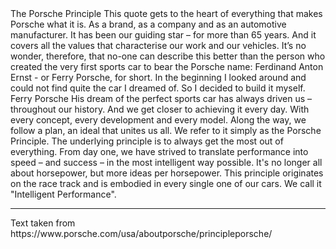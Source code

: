 <p-headline>
  The Porsche Principle
</p-headline>

<p-text class="spacing-mt-32">
  This quote gets to the heart of everything that makes Porsche what it is. As a brand, as a company and as an automotive manufacturer. It has been our guiding star – for more than 65 years. And it covers all the values that characterise our work and our vehicles. It’s no wonder, therefore, that no-one can describe this better than the person who created the very first sports car to bear the Porsche name: Ferdinand Anton Ernst - or Ferry Porsche, for short.
</p-text>

<p-text class="spacing-mt-16">
  In the beginning I looked around and could not find quite the car I dreamed of. So I decided to build it myself.
</p-text>

<p-text class="spacing-mt-16">
  Ferry Porsche
</p-text>

<p-text class="spacing-mt-16">
  His dream of the perfect sports car has always driven us – throughout our history. And we get closer to achieving it every day. With every concept, every development and every model. Along the way, we follow a plan, an ideal that unites us all. We refer to it simply as the Porsche Principle. The underlying principle is to always get the most out of everything. From day one, we have strived to translate performance into speed – and success – in the most intelligent way possible. It's no longer all about horsepower, but more ideas per horsepower. This principle originates on the race track and is embodied in every single one of our cars. We call it "Intelligent Performance".
</p-text>

---

<p-text size="x-small">
  Text taken from https://www.porsche.com/usa/aboutporsche/principleporsche/
</p-text>
